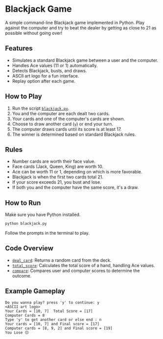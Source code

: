 # Blackjack Game

A simple command-line Blackjack game implemented in Python. Play against the computer and try to beat the dealer by getting as close to 21 as possible without going over!

## Features

- Simulates a standard Blackjack game between a user and the computer.
- Handles Ace values (11 or 1) automatically.
- Detects Blackjack, busts, and draws.
- ASCII art logo for a fun interface.
- Replay option after each game.

## How to Play

1. Run the script [`blackjack.py`](blackjack.py).
2. You and the computer are each dealt two cards.
3. Your cards and one of the computer's cards are shown.
4. Choose to draw another card (`y`) or end your turn.
5. The computer draws cards until its score is at least 17.
6. The winner is determined based on standard Blackjack rules.

## Rules

- Number cards are worth their face value.
- Face cards (Jack, Queen, King) are worth 10.
- Ace can be worth 11 or 1, depending on which is more favorable.
- Blackjack is when the first two cards total 21.
- If your score exceeds 21, you bust and lose.
- If both you and the computer have the same score, it's a draw.

## How to Run

Make sure you have Python installed.

```sh
python blackjack.py
```

Follow the prompts in the terminal to play.

## Code Overview

- [`deal_card`](blackjack.py): Returns a random card from the deck.
- [`total_score`](blackjack.py): Calculates the total score of a hand, handling Ace values.
- [`compare`](blackjack.py): Compares user and computer scores to determine the outcome.

## Example Gameplay

```
Do you wanna play? press 'y' to continue: y
<ASCII art logo>
Your Cards = [10, 7]  Total Score = [17]
Computer Cards = 8
Type 'y' to get another card or else end : n
Your cards = [10, 7] and Final score = [17]
Computer cards = [8, 9, 2] and Final score = [19]
You Lose 😔
```
